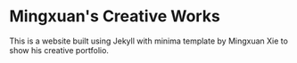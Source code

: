 # Mingxuan's Creative Works

This is a website built using Jekyll with minima template by Mingxuan Xie to show his creative portfolio.


